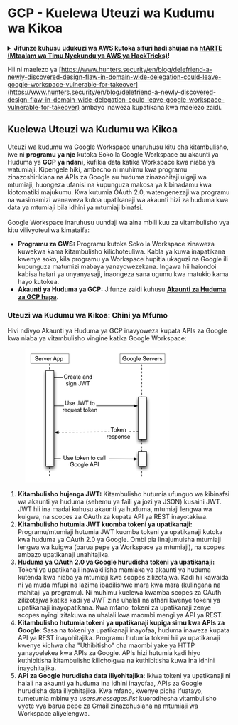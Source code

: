# GCP - Kuelewa Uteuzi wa Kudumu wa Kikoa

<details>

<summary><strong>Jifunze kuhusu udukuzi wa AWS kutoka sifuri hadi shujaa na</strong> <a href="https://training.hacktricks.xyz/courses/arte"><strong>htARTE (Mtaalam wa Timu Nyekundu ya AWS ya HackTricks)</strong></a><strong>!</strong></summary>

Njia nyingine za kusaidia HackTricks:

* Ikiwa unataka kuona **kampuni yako ikionekana kwenye HackTricks** au **kupakua HackTricks kwa PDF** Angalia [**MIPANGO YA KUJIUNGA**](https://github.com/sponsors/carlospolop)!
* Pata [**bidhaa rasmi za PEASS & HackTricks**](https://peass.creator-spring.com)
* Gundua [**Familia ya PEASS**](https://opensea.io/collection/the-peass-family), mkusanyiko wetu wa [**NFTs**](https://opensea.io/collection/the-peass-family) za kipekee
* **Jiunge na** 💬 [**Kikundi cha Discord**](https://discord.gg/hRep4RUj7f) au kikundi cha [**telegram**](https://t.me/peass) au **nifuatilie** kwenye **Twitter** 🐦 [**@carlospolopm**](https://twitter.com/carlospolopm)**.**
* **Shiriki mbinu zako za udukuzi kwa kuwasilisha PRs kwa** [**HackTricks**](https://github.com/carlospolop/hacktricks) na [**HackTricks Cloud**](https://github.com/carlospolop/hacktricks-cloud) repos za github.

</details>

Hii ni maelezo ya [https://www.hunters.security/en/blog/delefriend-a-newly-discovered-design-flaw-in-domain-wide-delegation-could-leave-google-workspace-vulnerable-for-takeover](https://www.hunters.security/en/blog/delefriend-a-newly-discovered-design-flaw-in-domain-wide-delegation-could-leave-google-workspace-vulnerable-for-takeover) ambayo inaweza kupatikana kwa maelezo zaidi.

## **Kuelewa Uteuzi wa Kudumu wa Kikoa**

Uteuzi wa kudumu wa Google Workspace unaruhusu kitu cha kitambulisho, iwe ni **programu ya nje** kutoka Soko la Google Workspace au akaunti ya Huduma ya **GCP ya ndani**, kufikia data katika Workspace kwa niaba ya watumiaji. Kipengele hiki, ambacho ni muhimu kwa programu zinazoshirikiana na APIs za Google au huduma zinazohitaji uigaji wa mtumiaji, huongeza ufanisi na kupunguza makosa ya kibinadamu kwa kiotomatiki majukumu. Kwa kutumia OAuth 2.0, watengenezaji wa programu na wasimamizi wanaweza kutoa upatikanaji wa akaunti hizi za huduma kwa data ya mtumiaji bila idhini ya mtumiaji binafsi.\
\
Google Workspace inaruhusu uundaji wa aina mbili kuu za vitambulisho vya kitu vilivyoteuliwa kimataifa:

* **Programu za GWS:** Programu kutoka Soko la Workspace zinaweza kuwekwa kama kitambulisho kilichoteuliwa. Kabla ya kuwa inapatikana kwenye soko, kila programu ya Workspace hupitia ukaguzi na Google ili kupunguza matumizi mabaya yanayowezekana. Ingawa hii haiondoi kabisa hatari ya unyanyasaji, inaongeza sana ugumu kwa matukio kama hayo kutokea.
* **Akaunti ya Huduma ya GCP:** Jifunze zaidi kuhusu [**Akaunti za Huduma za GCP hapa**](../gcp-basic-information.md#service-accounts).

### **Uteuzi wa Kudumu wa Kikoa: Chini ya Mfumo**

Hivi ndivyo Akaunti ya Huduma ya GCP inavyoweza kupata APIs za Google kwa niaba ya vitambulisho vingine katika Google Workspace:

<figure><img src="../../../.gitbook/assets/image (11).png" alt=""><figcaption></figcaption></figure>

1. **Kitambulisho hujenga JWT:** Kitambulisho hutumia ufunguo wa kibinafsi wa akaunti ya huduma (sehemu ya faili ya jozi ya JSON) kusaini JWT. JWT hii ina madai kuhusu akaunti ya huduma, mtumiaji lengwa wa kuigwa, na scopes za OAuth za kupata API ya REST inayotakiwa.
2. **Kitambulisho hutumia JWT kuomba tokeni ya upatikanaji:** Programu/mtumiaji hutumia JWT kuomba tokeni ya upatikanaji kutoka kwa huduma ya OAuth 2.0 ya Google. Ombi pia linajumuisha mtumiaji lengwa wa kuigwa (barua pepe ya Workspace ya mtumiaji), na scopes ambazo upatikanaji unahitajika.
3. **Huduma ya OAuth 2.0 ya Google hurudisha tokeni ya upatikanaji:** Tokeni ya upatikanaji inawakilisha mamlaka ya akaunti ya huduma kutenda kwa niaba ya mtumiaji kwa scopes zilizotajwa. Kadi hii kawaida ni ya muda mfupi na lazima ibadilishwe mara kwa mara (kulingana na mahitaji ya programu). Ni muhimu kuelewa kwamba scopes za OAuth zilizotajwa katika kadi ya JWT zina uhalali na athari kwenye tokeni ya upatikanaji inayopatikana. Kwa mfano, tokeni za upatikanaji zenye scopes nyingi zitakuwa na uhalali kwa maombi mengi ya API ya REST.
4. **Kitambulisho hutumia tokeni ya upatikanaji kupiga simu kwa APIs za Google**: Sasa na tokeni ya upatikanaji inayofaa, huduma inaweza kupata API ya REST inayohitajika. Programu hutumia tokeni hii ya upatikanaji kwenye kichwa cha "Uthibitisho" cha maombi yake ya HTTP yanayoelekea kwa APIs za Google. APIs hizi hutumia kadi hiyo kuthibitisha kitambulisho kilichoigwa na kuthibitisha kuwa ina idhini inayohitajika.
5. **API za Google hurudisha data iliyohitajika**: Ikiwa tokeni ya upatikanaji ni halali na akaunti ya huduma ina idhini inayofaa, APIs za Google hurudisha data iliyohitajika. Kwa mfano, kwenye picha ifuatayo, tumetumia mbinu ya _users.messages.list_ kuorodhesha vitambulisho vyote vya barua pepe za Gmail zinazohusiana na mtumiaji wa Workspace aliyelengwa.
